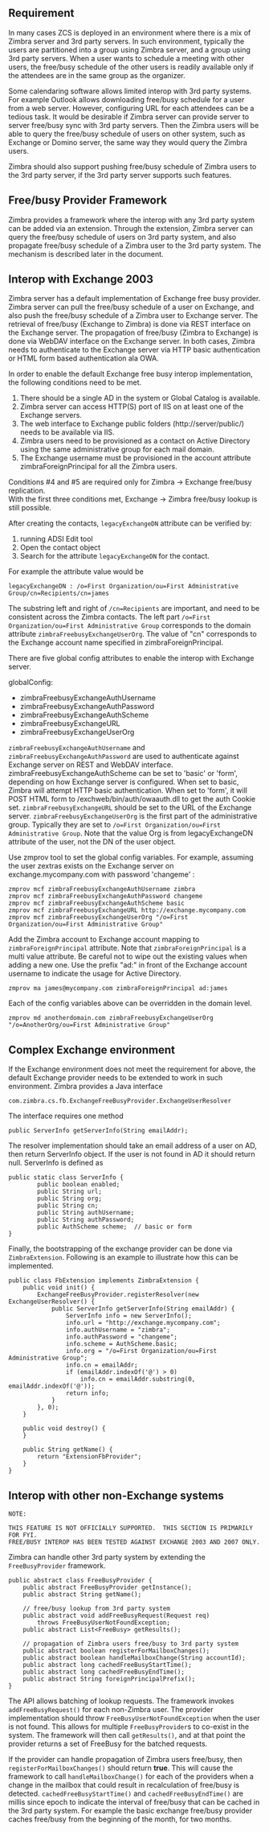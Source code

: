 Requirement
-----------

In many cases ZCS is deployed in an environment where there is a mix of
Zimbra server and 3rd party servers.  In such environment, typically the users
are partitioned into a group using Zimbra server, and a group using 3rd party
servers.  When a user wants to schedule a meeting with other users, the
free/busy schedule of the other users is readily available only if
the attendees are in the same group as the organizer.

Some calendaring software allows limited interop with 3rd party systems.  
For example Outlook allows downloading free/busy schedule for a user from
a web server.  However, configuring URL for each attendees can be a tedious
task.  It would be desirable if Zimbra server can provide server to server
free/busy sync with 3rd party servers.  Then the Zimbra users will be able to
query the free/busy schedule of users on other system, such as Exchange
or Domino server, the same way they would query the Zimbra users.

Zimbra should also support pushing free/busy schedule of Zimbra users to the
3rd party server, if the 3rd party server supports such features.

Free/busy Provider Framework
----------------------------

Zimbra provides a framework where the interop with any 3rd party system
can be added via an extension.  Through the extension, Zimbra server can
query the free/busy schedule of users on 3rd party system, and also
propagate free/busy schedule of a Zimbra user to the 3rd party system.
The mechanism is described later in the document.

Interop with Exchange 2003
--------------------------

Zimbra server has a default implementation of Exchange free busy provider.
Zimbra server can pull the free/busy schedule of a user on Exchange, and
also push the free/busy schedule of a Zimbra user to Exchange server.  The
retrieval of free/busy (Exchange to Zimbra) is done via REST interface
on the Exchange server.  The propagation of free/busy (Zimbra to Exchange)
is done via WebDAV interface on the Exchange server.  In both cases, Zimbra
needs to authenticate to the Exchange server via HTTP basic authentication
or HTML form based authentication ala OWA.

In order to enable the default Exchange free busy interop implementation,
the following conditions need to be met.

1.  There should be a single AD in the system or Global Catalog is available.
2.  Zimbra server can access HTTP(S) port of IIS on at least one of the
    Exchange servers.
3.  The web interface to Exchange public folders (http://server/public/) needs
    to be available via IIS.
4.  Zimbra users need to be provisioned as a contact on Active Directory using
    the same administrative group for each mail domain.
5.  The Exchange username must be provisioned in the account attribute
    zimbraForeignPrincipal for all the Zimbra users.

Conditions #4 and #5 are required only for Zimbra -> Exchange free/busy replication.  
With the first three conditions met, Exchange -> Zimbra free/busy lookup is still possible.

After creating the contacts, `legacyExchangeDN` attribute can be verified by:
  
1. running ADSI Edit tool
2. Open the contact object
3. Search for the attribute `legacyExchangeDN` for the contact.
  
For example the attribute value would be

    legacyExchangeDN : /o=First Organization/ou=First Administrative Group/cn=Recipients/cn=james

The substring left and right of `/cn=Recipients` are important, and need to
be consistent across the Zimbra contacts.  The left part 
`/o=First Organization/ou=First Administrative Group` corresponds to the domain
attribute `zimbraFreebusyExchangeUserOrg`.  The value of "cn" corresponds to the
Exchange account name specified in zimbraForeignPrincipal.

There are five global config attributes to enable the interop with Exchange server.

globalConfig:

  - zimbraFreebusyExchangeAuthUsername
  - zimbraFreebusyExchangeAuthPassword
  - zimbraFreebusyExchangeAuthScheme
  - zimbraFreebusyExchangeURL
  - zimbraFreebusyExchangeUserOrg

`zimbraFreebusyExchangeAuthUsername` and `zimbraFreebusyExchangeAuthPassword` are
used to authenticate against Exchange server on REST and WebDAV interface.
zimbraFreebusyExchangeAuthScheme can be set to 'basic' or 'form', depending
on how Exchange server is configured.  When set to basic, Zimbra will
attempt HTTP basic authentication.  When set to 'form', it will POST
HTML form to /exchweb/bin/auth/owaauth.dll to get the auth Cookie set.
`zimbraFreebusyExchangeURL` should be set to the URL of the Exchange server.
`zimbraFreebusyExchangeUserOrg` is the first part of the administrative group.
Typically they are set to `/o=First Organization/ou=First Administrative Group`.
Note that the value Org is from legacyExchangeDN attribute of the user,
not the DN of the user object.

Use zmprov tool to set the global config variables.  For example, assuming
the user zextras exists on the Exchange server on exchange.mycompany.com
with password 'changeme' :

    zmprov mcf zimbraFreebusyExchangeAuthUsername zimbra
    zmprov mcf zimbraFreebusyExchangeAuthPassword changeme
    zmprov mcf zimbraFreebusyExchangeAuthScheme basic
    zmprov mcf zimbraFreebusyExchangeURL http://exchange.mycompany.com
    zmprov mcf zimbraFreebusyExchangeUserOrg "/o=First Organization/ou=First Administrative Group"

Add the Zimbra account to Exchange account mapping to `zimbraForeignPrincipal`
attribute.  Note that `zimbraForeignPrincipal` is a multi value attribute.  Be
careful not to wipe out the existing values when adding a new one.  Use the
prefix "ad:" in front of the Exchange account username to indicate the usage
for Active Directory.

    zmprov ma james@mycompany.com zimbraForeignPrincipal ad:james

Each of the config variables above can be overridden in the domain level.

    zmprov md anotherdomain.com zimbraFreebusyExchangeUserOrg "/o=AnotherOrg/ou=First Administrative Group"

Complex Exchange environment
--------------------------

If the Exchange environment does not meet the requirement for above,
the default Exchange provider needs to be extended to work in
such environment.  Zimbra provides a Java interface

    com.zimbra.cs.fb.ExchangeFreeBusyProvider.ExchangeUserResolver

The interface requires one method

    public ServerInfo getServerInfo(String emailAddr);

The resolver implementation should take an email address of a user on AD,
then return ServerInfo object.  If the user is not found in AD it should
return null.  ServerInfo is defined as

    public static class ServerInfo {
            public boolean enabled;
            public String url;
            public String org;
            public String cn;
            public String authUsername;
            public String authPassword;
            public AuthScheme scheme;  // basic or form
    }

Finally, the bootstrapping of the exchange provider can be done via
`ZimbraExtension`.  Following is an example to illustrate how this
can be implemented.

    public class FbExtension implements ZimbraExtension {
        public void init() {
            ExchangeFreeBusyProvider.registerResolver(new ExchangeUserResolver() {
                public ServerInfo getServerInfo(String emailAddr) {
                    ServerInfo info = new ServerInfo();
                    info.url = "http://exchange.mycompany.com";
                    info.authUsername = "zimbra";
                    info.authPassword = "changeme";
                    info.scheme = AuthScheme.basic;
                    info.org = "/o=First Organization/ou=First Administrative Group";
                    info.cn = emailAddr;
                    if (emailAddr.indexOf('@') > 0)
                        info.cn = emailAddr.substring(0, emailAddr.indexOf('@'));
                    return info;
                }
            }, 0);
        }

        public void destroy() {
        }

        public String getName() {
            return "ExtensionFbProvider";
        }
    }


Interop with other non-Exchange systems
---------------------------------------

````
NOTE:

THIS FEATURE IS NOT OFFICIALLY SUPPORTED.  THIS SECTION IS PRIMARILY FOR FYI.
FREE/BUSY INTEROP HAS BEEN TESTED AGAINST EXCHANGE 2003 AND 2007 ONLY.
````

Zimbra can handle other 3rd party system by extending the `FreeBusyProvider`
framework.  

    public abstract class FreeBusyProvider {
        public abstract FreeBusyProvider getInstance();
        public abstract String getName();

        // free/busy lookup from 3rd party system
        public abstract void addFreeBusyRequest(Request req)
            throws FreeBusyUserNotFoundException;
        public abstract List<FreeBusy> getResults();

        // propagation of Zimbra users free/busy to 3rd party system
        public abstract boolean registerForMailboxChanges();
        public abstract boolean handleMailboxChange(String accountId);
        public abstract long cachedFreeBusyStartTime();
        public abstract long cachedFreeBusyEndTime();
        public abstract String foreignPrincipalPrefix();
    }

The API allows batching of lookup requests.  The framework invokes
`addFreeBusyRequest()` for each non-Zimbra user.  The provider implementation
should throw `FreeBusyUserNotFoundException` when the user is not found.
This allows for multiple `FreeBusyProvider`s to co-exist in the system.
The framework will then call `getResults()`, and at that point the provider
returns a set of FreeBusy for the batched requests.

If the provider can handle propagation of Zimbra users free/busy,
then `registerForMailboxChanges()` should return **true**.
This will cause the framework to call `handleMailboxChange()` for each of the providers
when a change in the mailbox that could result in recalculation of free/busy
is detected. `cachedFreeBusyStartTime()` and `cachedFreeBusyEndTime()` are
millis since epoch to indicate the interval of free/busy that can be cached
in the 3rd party system.  For example the basic exchange free/busy provider
caches free/busy from the beginning of the month, for two months.
